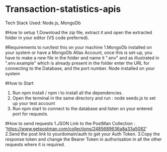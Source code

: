 # Transaction-statistics-apis
Tech Stack Used: Node.js, MongoDb

#How to setup
1.Download the zip file, extract it and open the extracted folder in your editor (VS code preferred).

#Requirements to run/test this on your machine
1.MongoDb installed on your system or have a MongoDb Atlas Account, once this is set-up, you have to make a new file in the folder and name it ".env" and as illustrated in ".env.example" which is already present in the folder enter the URL for connecting to the Database, and the port number.
Node installed on your system

#How to Start
1. Run npm install / npm i to install all the dependencies.
2. Open the terminal in the same directory and run : node seeds.js to set up your test account
3. Run npm start to connect to the database and listen on your entered port for requests.

#How to send requests
1.JSON Link to the PostMan Collection : 'https://www.getpostman.com/collections/2485689636a8a33a5082'
2.Send the post link to yourdomain/auth to get your Auth Token.
3.Copy the response token and change the Bearer Token in authorisation in all the other requests where it is required.



